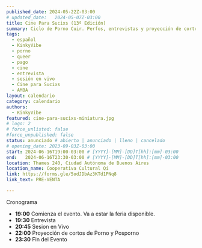 ```yaml
---
published_date: 2024-05-22Z-03:00
# updated_date:   2024-05-07Z-03:00
title: Cine Para Sucixs (13ª Edición)
summary: Ciclo de Porno Cuir. Perfos, entrevistas y proyección de cortos p0rno queer-lgtb. Venite a ver cine sucio y mojarte con nosotres.
tags:
  - español
  - KinkyVibe
  - porno
  - queer
  - pago
  - cine
  - entrevista
  - sesión en vivo
  - Cine para Sucixs
  - AMBA
layout: calendario
category: calendario
authors:
  - KinkyVibe
featured: cine-para-sucixs-miniatura.jpg
# logo: 2
# force_unlisted: false
#force_unpublished: false
status: anunciado # abierto | anunciado | lleno | cancelado
# opening_date: 2023-09-03Z-03:00
start: 2024-06-16T19:00-03:00 # [YYYY]-[MM]-[DD]T[hh]:[mm]-03:00
end:   2024-06-16T23:30-03:00 # [YYYY]-[MM]-[DD]T[hh]:[mm]-03:00
location: Thames 240, Ciudad Autónoma de Buenos Aires
location_name: Cooperativa Cultural Qi
link: https://forms.gle/5odJDbAz3KTd1PNq8
link_text: PRE-VENTA

---
```

 Cronograma
- **19:00** Comienza el evento. Va a estar la feria disponible.
- **19:30** Entrevista
- **20:45** Sesion en Vivo 
- **22:00** Proyección de cortos de Porno y Posporno
- **23:30** Fin del Evento